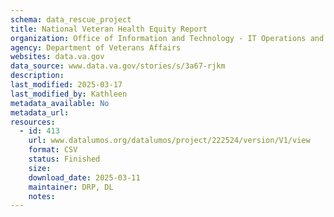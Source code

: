 ```yaml
---
schema: data_rescue_project 
title: National Veteran Health Equity Report
organization: Office of Information and Technology - IT Operations and Services (ITOPS)
agency: Department of Veterans Affairs
websites: data.va.gov
data_source: www.data.va.gov/stories/s/3a67-rjkm
description: 
last_modified: 2025-03-17
last_modified_by: Kathleen
metadata_available: No
metadata_url: 
resources:
  - id: 413
    url: www.datalumos.org/datalumos/project/222524/version/V1/view
    format: CSV
    status: Finished
    size: 
    download_date: 2025-03-11
    maintainer: DRP, DL
    notes: 
---
```

